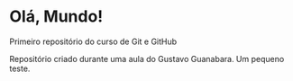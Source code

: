 # Olá, Mundo!
 Primeiro repositório do curso de Git e GitHub

 Repositório criado durante uma aula do Gustavo Guanabara.
Um pequeno teste.

